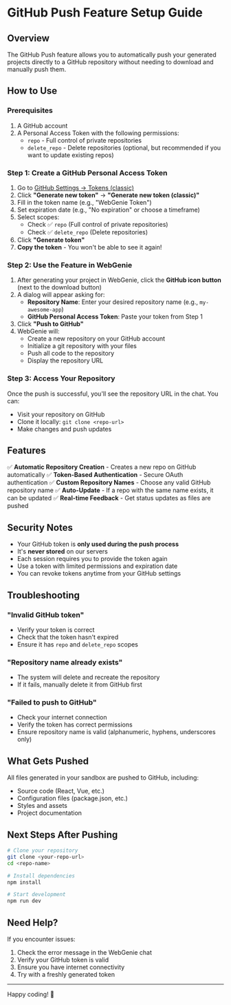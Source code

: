 # GitHub Push Feature Setup Guide

## Overview
The GitHub Push feature allows you to automatically push your generated projects directly to a GitHub repository without needing to download and manually push them.

## How to Use

### Prerequisites
1. A GitHub account
2. A Personal Access Token with the following permissions:
   - `repo` - Full control of private repositories
   - `delete_repo` - Delete repositories (optional, but recommended if you want to update existing repos)

### Step 1: Create a GitHub Personal Access Token

1. Go to [GitHub Settings → Tokens (classic)](https://github.com/settings/tokens)
2. Click **"Generate new token"** → **"Generate new token (classic)"**
3. Fill in the token name (e.g., "WebGenie Token")
4. Set expiration date (e.g., "No expiration" or choose a timeframe)
5. Select scopes:
   - Check ✅ `repo` (Full control of private repositories)
   - Check ✅ `delete_repo` (Delete repositories)
6. Click **"Generate token"**
7. **Copy the token** - You won't be able to see it again!

### Step 2: Use the Feature in WebGenie

1. After generating your project in WebGenie, click the **GitHub icon button** (next to the download button)
2. A dialog will appear asking for:
   - **Repository Name**: Enter your desired repository name (e.g., `my-awesome-app`)
   - **GitHub Personal Access Token**: Paste your token from Step 1
3. Click **"Push to GitHub"**
4. WebGenie will:
   - Create a new repository on your GitHub account
   - Initialize a git repository with your files
   - Push all code to the repository
   - Display the repository URL

### Step 3: Access Your Repository

Once the push is successful, you'll see the repository URL in the chat. You can:
- Visit your repository on GitHub
- Clone it locally: `git clone <repo-url>`
- Make changes and push updates

## Features

✅ **Automatic Repository Creation** - Creates a new repo on GitHub automatically
✅ **Token-Based Authentication** - Secure OAuth authentication
✅ **Custom Repository Names** - Choose any valid GitHub repository name
✅ **Auto-Update** - If a repo with the same name exists, it can be updated
✅ **Real-time Feedback** - Get status updates as files are pushed

## Security Notes

- Your GitHub token is **only used during the push process**
- It's **never stored** on our servers
- Each session requires you to provide the token again
- Use a token with limited permissions and expiration date
- You can revoke tokens anytime from your GitHub settings

## Troubleshooting

### "Invalid GitHub token"
- Verify your token is correct
- Check that the token hasn't expired
- Ensure it has `repo` and `delete_repo` scopes

### "Repository name already exists"
- The system will delete and recreate the repository
- If it fails, manually delete it from GitHub first

### "Failed to push to GitHub"
- Check your internet connection
- Verify the token has correct permissions
- Ensure repository name is valid (alphanumeric, hyphens, underscores only)

## What Gets Pushed

All files generated in your sandbox are pushed to GitHub, including:
- Source code (React, Vue, etc.)
- Configuration files (package.json, etc.)
- Styles and assets
- Project documentation

## Next Steps After Pushing

```bash
# Clone your repository
git clone <your-repo-url>
cd <repo-name>

# Install dependencies
npm install

# Start development
npm run dev
```

## Need Help?

If you encounter issues:
1. Check the error message in the WebGenie chat
2. Verify your GitHub token is valid
3. Ensure you have internet connectivity
4. Try with a freshly generated token

---

Happy coding! 🚀

